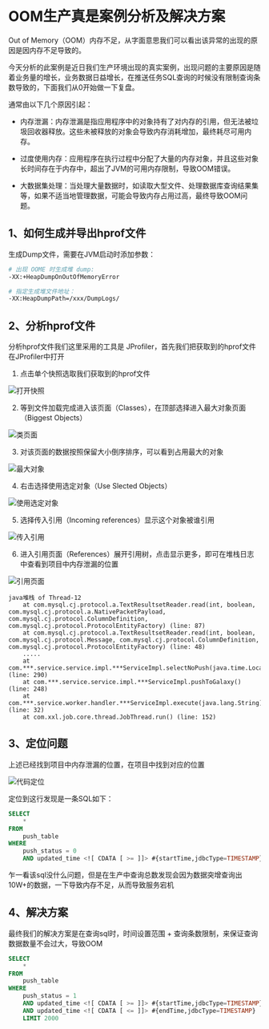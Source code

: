 # OOM生产真是案例分析及解决方案

Out of Memory（OOM）内存不足，从字面意思我们可以看出该异常的出现的原因是因内存不足导致的。

今天分析的此案例是近日我们生产环境出现的真实案例，出现问题的主要原因是随着业务量的增长，业务数据日益增长，在推送任务SQL查询的时候没有限制查询条数导致的，下面我们从0开始做一下复盘。

通常由以下几个原因引起：

- 内存泄漏：内存泄漏是指应用程序中的对象持有了对内存的引用，但无法被垃圾回收器释放。这些未被释放的对象会导致内存消耗增加，最终耗尽可用内存。

- 过度使用内存：应用程序在执行过程中分配了大量的内存对象，并且这些对象长时间存在于内存中，超出了JVM的可用内存限制，导致OOM错误。

- 大数据集处理：当处理大量数据时，如读取大型文件、处理数据库查询结果集等，如果不适当地管理数据，可能会导致内存占用过高，最终导致OOM问题。

  

## 1、如何生成并导出hprof文件

生成Dump文件，需要在JVM启动时添加参数：

```sh
# 出现 OOME 时生成堆 dump:  
-XX:+HeapDumpOnOutOfMemoryError

# 指定生成堆文件地址：
-XX:HeapDumpPath=/xxx/DumpLogs/
```



## 2、分析hprof文件

分析hprof文件我们这里采用的工具是 JProfiler，首先我们把获取到的hprof文件在JProfiler中打开

1. 点击单个快照选取我们获取到的hprof文件

![打开快照](/images/image-20240526225203437.png)

2. 等到文件加载完成进入该页面（Classes），在顶部选择进入最大对象页面（Biggest Objects）

![类页面](/images/image-20240524180438360.png)

3. 对该页面的数据按照保留大小倒序排序，可以看到占用最大的对象

![最大对象](/images/image-20240526222004063.png)

4. 右击选择使用选定对象（Use Slected Objects）

![使用选定对象](/images/image-20240526222050730.png)

5. 选择传入引用（Incoming references）显示这个对象被谁引用

![传入引用](/images/image-20240526222231534.png)

6. 进入引用页面（References）展开引用树，点击显示更多，即可在堆栈日志中查看到项目中内存泄漏的位置

![引用页面](/images/image-20240526222304393.png)

```
java堆栈 of Thread-12
    at com.mysql.cj.protocol.a.TextResultsetReader.read(int, boolean, com.mysql.cj.protocol.a.NativePacketPayload, com.mysql.cj.protocol.ColumnDefinition, com.mysql.cj.protocol.ProtocolEntityFactory) (line: 87)
    at com.mysql.cj.protocol.a.TextResultsetReader.read(int, boolean, com.mysql.cj.protocol.Message, com.mysql.cj.protocol.ColumnDefinition, com.mysql.cj.protocol.ProtocolEntityFactory) (line: 48)
    .....
    at com.***.service.service.impl.***ServiceImpl.selectNoPush(java.time.LocalDateTime) (line: 290)
    at com.***.service.service.impl.***ServiceImpl.pushToGalaxy() (line: 248)
    at com.***.service.worker.handler.***ServiceImpl.execute(java.lang.String) (line: 32)
    at com.xxl.job.core.thread.JobThread.run() (line: 152)
```



## 3、定位问题

上述已经找到项目中内存泄漏的位置，在项目中找到对应的位置

![代码定位](/images/image-20240526234008438.png)

定位到这行发现是一条SQL如下：

```sql
SELECT
	* 
FROM
	push_table 
WHERE
	push_status = 0
	AND updated_time <![ CDATA [ >= ]]> #{startTime,jdbcType=TIMESTAMP}
```

乍一看该sql没什么问题，但是在生产中查询总数发现会因为数据突增查询出10W+的数据，一下导致内存不足，从而导致服务宕机



## 4、解决方案

最终我们的解决方案是在查询sql时，时间设置范围 + 查询条数限制，来保证查询数据数量不会过大，导致OOM

```sql
SELECT
	* 
FROM
	push_table 
WHERE
	push_status = 1
	AND updated_time <![ CDATA [ >= ]]> #{startTime,jdbcType=TIMESTAMP}
	AND updated_time <![ CDATA [ <= ]]> #{endTime,jdbcType=TIMESTAMP}
	LIMIT 2000
```


